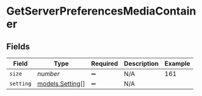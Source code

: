 # GetServerPreferencesMediaContainer


## Fields

| Field                                    | Type                                     | Required                                 | Description                              | Example                                  |
| ---------------------------------------- | ---------------------------------------- | ---------------------------------------- | ---------------------------------------- | ---------------------------------------- |
| `size`                                   | *number*                                 | :heavy_minus_sign:                       | N/A                                      | 161                                      |
| `setting`                                | [models.Setting](../models/setting.md)[] | :heavy_minus_sign:                       | N/A                                      |                                          |
